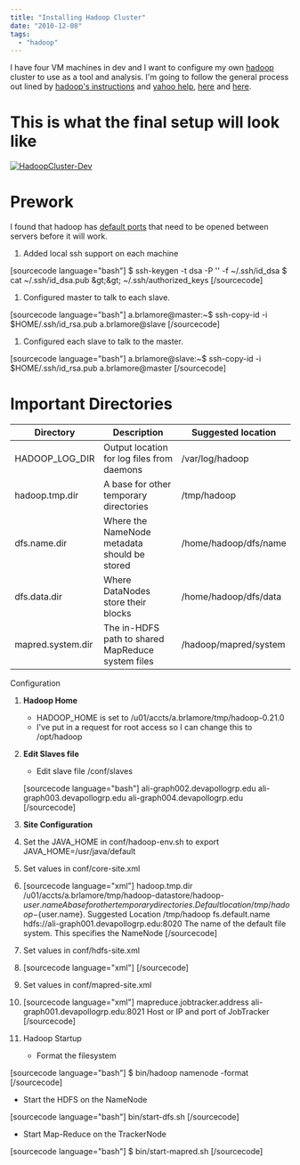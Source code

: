 ```yaml
---
title: "Installing Hadoop Cluster"
date: "2010-12-08"
tags: 
  - "hadoop"
---
```


I have four VM machines in dev and I want to configure my own [hadoop](http://hadoop.apache.org) cluster to use as a tool and analysis. I'm going to follow the general process out lined by [hadoop's instructions](http://hadoop.apache.org/common/docs/current/cluster_setup.html) and [yahoo help](http://developer.yahoo.com/hadoop/tutorial/module7.html#config-small), [here](http://www.michael-noll.com/tutorials/running-hadoop-on-ubuntu-linux-multi-node-cluster/) and [here](http://www.cloudera.com/blog/2009/08/hadoop-default-ports-quick-reference/).

# This is what the final setup will look like

[![HadoopCluster-Dev](/assets/images/hadoopcluster-dev2.png)](http://briglamoreaux.files.wordpress.com/2010/12/hadoopcluster-dev2.png)

# Prework

I found that hadoop has [default ports](http://www.cloudera.com/blog/2009/08/hadoop-default-ports-quick-reference/) that need to be opened between servers before it will work.

1. Added local ssh support on each machine

\[sourcecode language="bash"\] $ ssh-keygen -t dsa -P '' -f ~/.ssh/id\_dsa $ cat ~/.ssh/id\_dsa.pub &amp;gt;&amp;gt; ~/.ssh/authorized\_keys \[/sourcecode\]

1. Configured master to talk to each slave.

\[sourcecode language="bash"\] a.brlamore@master:~$ ssh-copy-id -i $HOME/.ssh/id\_rsa.pub a.brlamore@slave \[/sourcecode\]

1. Configured each slave to talk to the master.

\[sourcecode language="bash"\] a.brlamore@slave:~$ ssh-copy-id -i $HOME/.ssh/id\_rsa.pub a.brlamore@master \[/sourcecode\]

# Important Directories

| Directory | Description | Suggested location |
| --- | --- | --- |
| HADOOP\_LOG\_DIR | Output location for log files from daemons | /var/log/hadoop |
| hadoop.tmp.dir | A base for other temporary directories | /tmp/hadoop |
| dfs.name.dir | Where the NameNode metadata should be stored | /home/hadoop/dfs/name |
| dfs.data.dir | Where DataNodes store their blocks | /home/hadoop/dfs/data |
| mapred.system.dir | The in-HDFS path to shared MapReduce system files | /hadoop/mapred/system |

Configuration

1. **Hadoop Home**
    - HADOOP\_HOME is set to /u01/accts/a.brlamore/tmp/hadoop-0.21.0
    - I've put in a request for root access so I can change this to /opt/hadoop
2. **Edit Slaves file**
    
    - Edit slave file /conf/slaves
    
    \[sourcecode language="bash"\] ali-graph002.devapollogrp.edu ali-graph003.devapollogrp.edu ali-graph004.devapollogrp.edu \[/sourcecode\]
3. ****Site Configuration****
4. Set the JAVA\_HOME in conf/hadoop-env.sh to export JAVA\_HOME=/usr/java/default
5. Set values in conf/core-site.xml
6. \[sourcecode language="xml"\] <configuration> <property> hadoop.tmp.dir /u01/accts/a.brlamore/tmp/hadoop-datastore/hadoop-${user.name} A base for other temporary directories. Default location /tmp/hadoop-${user.name}. Suggested Location /tmp/hadoop </property> <property> <name>fs.default.name</name> hdfs://ali-graph001.devapollogrp.edu:8020 <description>The name of the default file system. This specifies the NameNode</description> </property> </configuration> \[/sourcecode\]
    
7. Set values in conf/hdfs-site.xml
8. \[sourcecode language="xml"\] <configuration> <!-- <property> dfs.name.dir /u01/accts/a.brlamore/tmp/path/to/namenode/namesapce/ Where the NameNode metadata should be stored. Default location is ${hadoop.tmp.dir}/dfs/name. Suggested location /home/hadoop/dfs/name </property> <property> <name>dfs.data.dir</name> /u01/accts/a.brlamore/tmp/path/to/datanode/namesapce/ <description>Where DataNodes store their blocks. Default location ${hadoop.tmp.dir}/dfs/data. Suggested location /home/hadoop/dfs/data</description> </property> --> </configuration> \[/sourcecode\]
    
9. Set values in conf/mapred-site.xml
10. \[sourcecode language="xml"\] <configuration> <property> <name>mapreduce.jobtracker.address</name> <value>ali-graph001.devapollogrp.edu:8021</value> <description>Host or IP and port of JobTracker</description> </property> </configuration> \[/sourcecode\]
11. Hadoop Startup
    - Format the filesystem

\[sourcecode language="bash"\] $ bin/hadoop namenode -format \[/sourcecode\]

- Start the HDFS on the NameNode

\[sourcecode language="bash"\] bin/start-dfs.sh \[/sourcecode\]

- Start Map-Reduce on the TrackerNode

\[sourcecode language="bash"\] $ bin/start-mapred.sh \[/sourcecode\]
